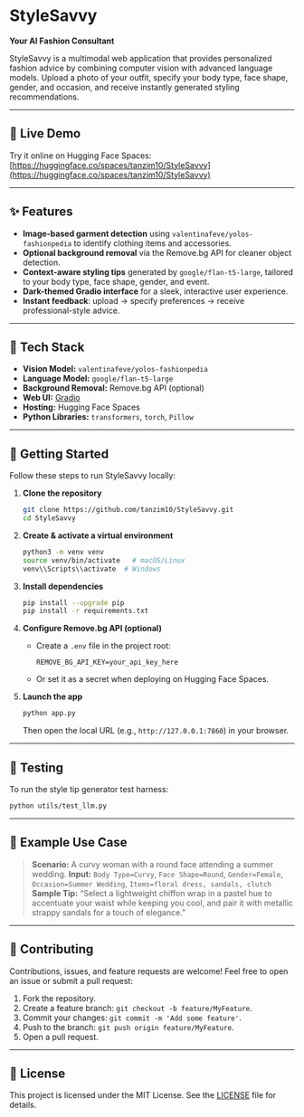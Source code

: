 # StyleSavvy

**Your AI Fashion Consultant**

StyleSavvy is a multimodal web application that provides personalized fashion advice by combining computer vision with advanced language models. Upload a photo of your outfit, specify your body type, face shape, gender, and occasion, and receive instantly generated styling recommendations.

---

## 🔗 Live Demo

Try it online on Hugging Face Spaces: [https://huggingface.co/spaces/tanzim10/StyleSavvy](https://huggingface.co/spaces/tanzim10/StyleSavvy)

---

## ✨ Features

* **Image-based garment detection** using `valentinafeve/yolos-fashionpedia` to identify clothing items and accessories.
* **Optional background removal** via the Remove.bg API for cleaner object detection.
* **Context-aware styling tips** generated by `google/flan-t5-large`, tailored to your body type, face shape, gender, and event.
* **Dark-themed Gradio interface** for a sleek, interactive user experience.
* **Instant feedback**: upload → specify preferences → receive professional-style advice.

---

## 🧰 Tech Stack

* **Vision Model:** `valentinafeve/yolos-fashionpedia`
* **Language Model:** `google/flan-t5-large`
* **Background Removal:** Remove.bg API (optional)
* **Web UI:** [Gradio](https://gradio.app/)
* **Hosting:** Hugging Face Spaces
* **Python Libraries:** `transformers`, `torch`, `Pillow`

---

## 🚀 Getting Started

Follow these steps to run StyleSavvy locally:

1. **Clone the repository**

   ```bash
   git clone https://github.com/tanzim10/StyleSavvy.git
   cd StyleSavvy
   ```
2. **Create & activate a virtual environment**

   ```bash
   python3 -m venv venv
   source venv/bin/activate   # macOS/Linux
   venv\\Scripts\\activate  # Windows
   ```
3. **Install dependencies**

   ```bash
   pip install --upgrade pip
   pip install -r requirements.txt
   ```
4. **Configure Remove.bg API (optional)**

   * Create a `.env` file in the project root:

     ```text
     REMOVE_BG_API_KEY=your_api_key_here
     ```
   * Or set it as a secret when deploying on Hugging Face Spaces.
5. **Launch the app**

   ```bash
   python app.py
   ```

   Then open the local URL (e.g., `http://127.0.0.1:7860`) in your browser.

---

## 🧪 Testing

To run the style tip generator test harness:

```bash
python utils/test_llm.py
```

---

## 📝 Example Use Case

> **Scenario:** A curvy woman with a round face attending a summer wedding.
> **Input:** `Body Type=Curvy`, `Face Shape=Round`, `Gender=Female`, `Occasion=Summer Wedding`, `Items=floral dress, sandals, clutch`
> **Sample Tip:** “Select a lightweight chiffon wrap in a pastel hue to accentuate your waist while keeping you cool, and pair it with metallic strappy sandals for a touch of elegance.”

---

## 🤝 Contributing

Contributions, issues, and feature requests are welcome! Feel free to open an issue or submit a pull request:

1. Fork the repository.
2. Create a feature branch: `git checkout -b feature/MyFeature`.
3. Commit your changes: `git commit -m 'Add some feature'`.
4. Push to the branch: `git push origin feature/MyFeature`.
5. Open a pull request.

---

## 📄 License

This project is licensed under the MIT License. See the [LICENSE](LICENSE) file for details.
